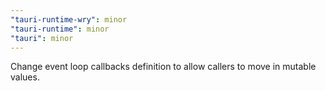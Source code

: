 ```yaml
---
"tauri-runtime-wry": minor
"tauri-runtime": minor
"tauri": minor
---
```


Change event loop callbacks definition to allow callers to move in mutable values.